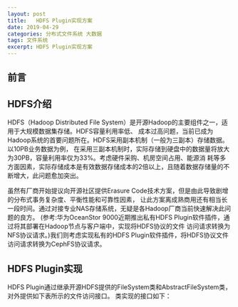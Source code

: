 ```yaml
---
layout: post
title:   HDFS Plugin实现方案
date: 2019-04-29
categories: 分布式文件系统 大数据
tags: 文件系统
excerpt: HDFS Plugin实现方案
---
```


前言
------


HDFS介绍
------
HDFS（Hadoop Distributed File System）是开源Hadoop的主要组件之一，适用于大规模数据集存储。HDFS容量利用率低、
成本过高问题，当前已成为Hadoop系统的首要问题所在。HDFS采用副本机制（一般为三副本）存储数据。以10PB业务数据为例，
在采用三副本机制时，实际存储到硬盘中的数据量将放大为30PB，容量利用率仅为33%。考虑硬件采购、机房空间占用、能源消
耗等多方面因素，实际存储成本是有效数据存储成本的2倍以上，且随着数据存储量的不断增大，此问题愈加突出。

虽然有厂商开始提议向开源社区提供Erasure Code技术方案，但是由此导致剧增的分布式事务复杂度、平衡性能和可靠性因素，
让此方案离成熟商用还有相当长一段时间。通过对接专业NAS存储系统，无疑是各Hadoop厂商当前快速解决此问题的良方。
(参考:华为OceanStor 9000近期推出私有HDFS Plugin软件插件，通过将其部署在Hadoop节点与客户端中，实现将HDFS协议的文件
访问请求转换为NFS协议请求。)我们则考虑实现私有的HDFS Plugin软件插件，将HDFS协议文件访问请求转换为CephFS协议请求。

HDFS Plugin实现
------
HDFS Plugin通过继承开源HDFS提供的FileSystem类和AbstractFileSystem类，对外提供如下表所示的文件访问接口。
类实现的接口如下：


